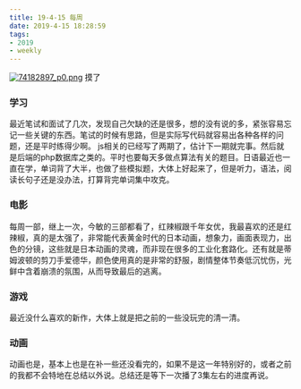 ```yaml
---
title: 19-4-15 每周
date: 2019-4-15 18:28:59
tags: 
- 2019
- weekly
---
```



[![74182897_p0.png](https://i.loli.net/2019/04/15/5cb4393d49b32.png)](https://i.loli.net/2019/04/15/5cb4393d49b32.png)
摸了
<!-- more -->
### 学习
最近笔试和面试了几次，发现自己欠缺的还是很多，想的没有说的多，紧张容易忘记一些关键的东西。笔试的时候有思路，但是实际写代码就容易出各种各样的问题，还是平时练得少啊。
js相关的已经写了两期了，估计下一期就完事。然后就是后端的php数据库之类的。平时也要每天多做点算法有关的题目。日语最近也一直在学，单词背了大半，也做了些模拟题，大体上好起来了，但是听力，语法，阅读长句子还是没办法，打算背完单词集中攻克。

### 电影
每周一部，继上一次，今敏的三部都看了，红辣椒跟千年女优，我最喜欢的还是红辣椒，真的是太强了，非常能代表黄金时代的日本动画，想象力，画面表现力，出色的分镜，这些就是日本动画的灵魂，而非现在很多的工业化套路化。还有就是蒂姆波顿的剪刀手爱德华，颜色使用真的是非常的舒服，剧情整体节奏低沉忧伤，光鲜中含着崩溃的氛围，从而导致最后的逃离。

### 游戏
最近没什么喜欢的新作，大体上就是把之前的一些没玩完的清一清。

### 动画
动画也是，基本上也是在补一些还没看完的，如果不是这一年特别好的，或者之前的我都不会特地在总结以外说。总结还是等下一次播了3集左右的进度再说。
